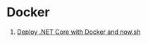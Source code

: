 # Docker 

1. [Deploy .NET Core with Docker and now.sh](https://www.twilio.com/blog/2017/03/deploy-net-core-with-docker-and-now-sh.html)